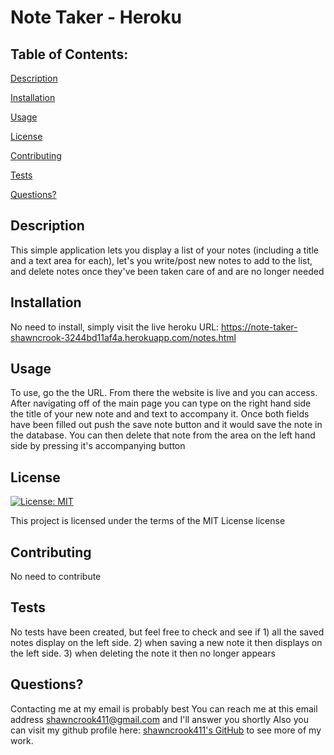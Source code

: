 # Note Taker - Heroku
## Table of Contents:
[Description](#description)

[Installation](#installation)

[Usage](#usage)

[License](#license)
 
[Contributing](#contributing)

[Tests](#tests)
 
[Questions?](#questions?)

## Description
This simple application lets you display a list of your notes (including a title and a text area for each), let's you write/post new notes to add to the list, and delete notes once they've been taken care of and are no longer needed 
## Installation
No need to install, simply visit the live heroku URL: https://note-taker-shawncrook-3244bd11af4a.herokuapp.com/notes.html 
## Usage
To use, go the the URL. From there the website is live and you can access. After navigating off of the main page you can type on the right hand side the title of your new note and and text to accompany it. Once both fields have been filled out push the save note button and it would save the note in the database. You can then delete that note from the area on the left hand side by pressing it's accompanying button
## License
[![License: MIT](https://img.shields.io/badge/License-MIT-yellow.svg)](https://opensource.org/licenses/MIT)

This project is licensed under the terms of the MIT License license
## Contributing
No need to contribute 
## Tests 
No tests have been created, but feel free to check and see if 1) all the saved notes display on the left side. 2) when saving a new note it then displays on the left side. 3) when deleting the note it then no longer appears 
## Questions? 
Contacting me at my email is probably best
You can reach me at this email address shawncrook411@gmail.com and I'll answer you shortly
Also you can visit my github profile here: [shawncrook411's GitHub](https://github.com/shawncrook411) to see more of my work.